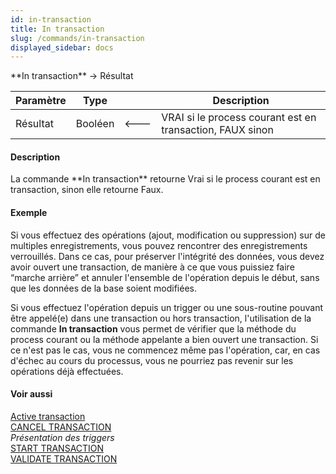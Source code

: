 ```yaml
---
id: in-transaction
title: In transaction
slug: /commands/in-transaction
displayed_sidebar: docs
---
```


<!--REF #_command_.In transaction.Syntax-->**In transaction**  -> Résultat<!-- END REF-->
<!--REF #_command_.In transaction.Params-->
| Paramètre | Type |  | Description |
| --- | --- | --- | --- |
| Résultat | Booléen | &#x1F850; | VRAI si le process courant est en transaction, FAUX sinon |

<!-- END REF-->

#### Description 

<!--REF #_command_.In transaction.Summary-->La commande **In transaction** retourne Vrai si le process courant est en transaction, sinon elle retourne Faux.<!-- END REF-->

#### Exemple 

Si vous effectuez des opérations (ajout, modification ou suppression) sur de multiples enregistrements, vous pouvez rencontrer des enregistrements verrouillés. Dans ce cas, pour préserver l'intégrité des données, vous devez avoir ouvert une transaction, de manière à ce que vous puissiez faire “marche arrière” et annuler l'ensemble de l'opération depuis le début, sans que les données de la base soient modifiées.

Si vous effectuez l'opération depuis un trigger ou une sous-routine pouvant être appelé(e) dans une transaction ou hors transaction, l'utilisation de la commande **In transaction** vous permet de vérifier que la méthode du process courant ou la méthode appelante a bien ouvert une transaction. Si ce n'est pas le cas, vous ne commencez même pas l'opération, car, en cas d'échec au cours du processus, vous ne pourriez pas revenir sur les opérations déjà effectuées.

#### Voir aussi 

[Active transaction](active-transaction.md)  
[CANCEL TRANSACTION](cancel-transaction.md)  
*Présentation des triggers*  
[START TRANSACTION](start-transaction.md)  
[VALIDATE TRANSACTION](validate-transaction.md)  